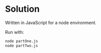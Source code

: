 # Solution

Written in JavaScript for a node environment.

Run with:
```bash
node partOne.js
node partTwo.js
```